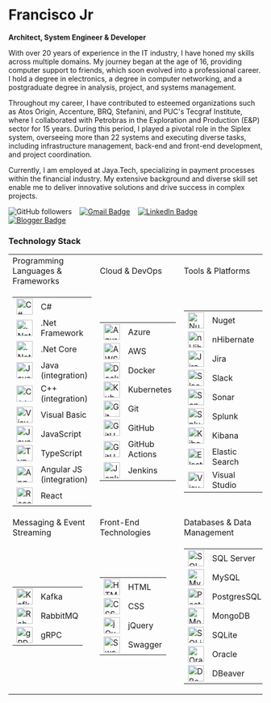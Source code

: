 # Francisco Jr

**Architect, System Engineer & Developer**

With over 20 years of experience in the IT industry, I have honed my skills across multiple domains. My journey began at the age of 16, providing computer support to friends, which soon evolved into a professional career. I hold a degree in electronics, a degree in computer networking, and a postgraduate degree in analysis, project, and systems management.

Throughout my career, I have contributed to esteemed organizations such as Atos Origin, Accenture, BRQ, Stefanini, and PUC's Tecgraf Institute, where I collaborated with Petrobras in the Exploration and Production (E&P) sector for 15 years. During this period, I played a pivotal role in the Siplex system, overseeing more than 22 systems and executing diverse tasks, including infrastructure management, back-end and front-end development, and project coordination.

Currently, I am employed at Jaya.Tech, specializing in payment processes within the financial industry. My extensive background and diverse skill set enable me to deliver innovative solutions and drive success in complex projects.

![GitHub followers](https://img.shields.io/github/followers/FrankJob?label=Followers&logo=github&logoColor=white&style=flat-square)&nbsp;&nbsp;&nbsp;
[![Gmail Badge](https://img.shields.io/badge/-francisco@conexaoportugal.com-0078D4?style=flat-square&logo=gmail&color=silver&logoColor=red&link=mailto:francisco@conexaoportugal.com)](mailto:francisco@conexaoportugal.com)&nbsp;&nbsp;&nbsp;
[![LinkedIn Badge](https://img.shields.io/badge/-Francisco%20Jr-0077B5?style=flat-square&logo=linkedin&logoColor=white&link=https://www.linkedin.com/in/franciscosjr/)](https://www.linkedin.com/in/franciscosjr/)&nbsp;&nbsp;&nbsp;
[![Blogger Badge](https://img.shields.io/badge/-Blogger-0077B5?style=flat-square&logo=blogger&logoColor=white&color=orange&link=https://frankjob.blogspot.com/)](https://frankjob.blogspot.com/)

### Technology Stack

<table>
  <tr>
    <td>Programming Languages & Frameworks</td>
    <td>Cloud & DevOps</td>
    <td>Tools & Platforms</td>
  </tr>
  <tr>
    <td>
<table>
  <tr>
    <td><img src="https://cdn.jsdelivr.net/gh/devicons/devicon@latest/icons/csharp/csharp-original.svg" title="C#" width="32" height="32"/></td>
    <td>C#</td>
  </tr>
  <tr>
    <td><img src="https://cdn.jsdelivr.net/gh/devicons/devicon@latest/icons/dot-net/dot-net-plain-wordmark.svg" title=".Net Framework" width="32" height="32"/></td>
    <td>.Net Framework</td>
  </tr>
  <tr>
    <td><img src="https://cdn.jsdelivr.net/gh/devicons/devicon@latest/icons/dotnetcore/dotnetcore-original.svg" title=".Net Core" width="32" height="32"/></td>
    <td>.Net Core</td>
  </tr>
  <tr>
    <td><img src="https://cdn.jsdelivr.net/gh/devicons/devicon@latest/icons/java/java-original-wordmark.svg" title="Java" width="32" height="32"/></td>
    <td>Java (integration)</td>
  </tr>
  <tr>
    <td><img src="https://cdn.jsdelivr.net/gh/devicons/devicon@latest/icons/cplusplus/cplusplus-original.svg" title="C++" width="32" height="32"/></td>
    <td>C++ (integration)</td>
  </tr>
  <tr>
    <td><img src="https://cdn.jsdelivr.net/gh/devicons/devicon@latest/icons/visualbasic/visualbasic-original.svg" title="Visual Basic" width="32" height="32"/></td>
    <td>Visual Basic</td>
  </tr>
  <tr>
    <td><img src="https://cdn.jsdelivr.net/gh/devicons/devicon@latest/icons/javascript/javascript-original.svg" title="JavaScript" width="32" height="32"/></td>
    <td>JavaScript</td>
  </tr>
  <tr>
    <td><img src="https://cdn.jsdelivr.net/gh/devicons/devicon@latest/icons/typescript/typescript-original.svg" title="TypeScript" width="32" height="32"/></td>
    <td>TypeScript</td>
  </tr>
  <tr>
    <td><img src="https://cdn.jsdelivr.net/gh/devicons/devicon@latest/icons/angularjs/angularjs-original.svg" title="Angular JS" width="32" height="32"/></td>
    <td>Angular JS (integration)</td>
  </tr>
  <tr>
    <td><img src="https://cdn.jsdelivr.net/gh/devicons/devicon@latest/icons/react/react-original-wordmark.svg" title="React" width="32" height="32"/></td>
    <td>React</td>
  </tr>
</table>      
    </td>
    <td>
<table>
  <tr>
    <td><img src="https://cdn.jsdelivr.net/gh/devicons/devicon@latest/icons/azure/azure-original-wordmark.svg" title="Azure" width="32" height="32"/></td>
    <td>Azure</td>
  </tr>
  <tr>
    <td><img src="https://cdn.jsdelivr.net/gh/devicons/devicon@latest/icons/amazonwebservices/amazonwebservices-plain-wordmark.svg" title="AWS" width="32" height="32"/></td>
    <td>AWS</td>
  </tr>
  <tr>
    <td><img src="https://cdn.jsdelivr.net/gh/devicons/devicon@latest/icons/docker/docker-original-wordmark.svg" title="Docker" width="32" height="32"/></td>
    <td>Docker</td>
  </tr>
  <tr>
    <td><img src="https://cdn.jsdelivr.net/gh/devicons/devicon@latest/icons/kubernetes/kubernetes-original-wordmark.svg" title="Kubernetes" width="32" height="32"/></td>
    <td>Kubernetes</td>
  </tr>
  <tr>
    <td><img src="https://cdn.jsdelivr.net/gh/devicons/devicon@latest/icons/git/git-original.svg" title="Git" width="32" height="32"/></td>
    <td>Git</td>
  </tr>
  <tr>
    <td><img src="https://cdn.jsdelivr.net/gh/devicons/devicon@latest/icons/github/github-original-wordmark.svg" title="GitHub" width="32" height="32"/></td>
    <td>GitHub</td>
  </tr>
  <tr>
    <td><img src="https://cdn.jsdelivr.net/gh/devicons/devicon@latest/icons/githubactions/githubactions-original.svg" title="GitHub Actions" width="32" height="32"/></td>
    <td>GitHub Actions</td>
  </tr>
  <tr>
    <td><img src="https://cdn.jsdelivr.net/gh/devicons/devicon@latest/icons/jenkins/jenkins-original.svg" title="Jenkins" width="32" height="32"/></td>
    <td>Jenkins</td>
  </tr>
</table>      
    </td>
    <td>
<table>
  <tr>
    <td><img src="https://cdn.jsdelivr.net/gh/devicons/devicon@latest/icons/nuget/nuget-original-wordmark.svg" title="Nuget" width="32" height="32"/></td>
    <td>Nuget</td>
  </tr>
  <tr>
    <td><img src="https://cdn.jsdelivr.net/gh/devicons/devicon@latest/icons/nhibernate/nhibernate-plain-wordmark.svg" title="nHibernate" width="32" height="32"/></td>
    <td>nHibernate</td>
  </tr>
  <tr>
    <td><img src="https://cdn.jsdelivr.net/gh/devicons/devicon@latest/icons/jira/jira-original-wordmark.svg" title="Jira" width="32" height="32"/></td>
    <td>Jira</td>
  </tr>
  <tr>
    <td><img src="https://cdn.jsdelivr.net/gh/devicons/devicon@latest/icons/slack/slack-original.svg" title="Slack" width="32" height="32"/></td>
    <td>Slack</td>
  </tr>
  <tr>
    <td><img src="https://cdn.jsdelivr.net/gh/devicons/devicon@latest/icons/sonarqube/sonarqube-original-wordmark.svg" title="Sonar" width="32" height="32"/></td>
    <td>Sonar</td>
  </tr>
  <tr>
    <td><img src="https://cdn.jsdelivr.net/gh/devicons/devicon@latest/icons/splunk/splunk-original-wordmark.svg" title="Splunk" width="32" height="32"/></td>
    <td>Splunk</td>
  </tr>
  <tr>
    <td><img src="https://cdn.jsdelivr.net/gh/devicons/devicon@latest/icons/kibana/kibana-original-wordmark.svg" title="Kibana" width="32" height="32"/></td>
    <td>Kibana</td>
  </tr>
  <tr>
    <td><img src="https://cdn.jsdelivr.net/gh/devicons/devicon@latest/icons/elasticsearch/elasticsearch-original-wordmark.svg" title="Elastic Search" width="32" height="32"/></td>
    <td>Elastic Search</td>
  </tr>
  <tr>
    <td><img src="https://cdn.jsdelivr.net/gh/devicons/devicon@latest/icons/visualstudio/visualstudio-original.svg" title="Visual Studio" width="32" height="32"/></td>
    <td>Visual Studio</td>
  </tr>
</table> 
    </td>
  </tr>
  <tr>
    <td>Messaging & Event Streaming</td>
    <td>Front-End Technologies</td>
    <td>Databases & Data Management</td>
  </tr>
  <tr>
    <td>
<table>
  <tr>
    <td><img src="https://cdn.jsdelivr.net/gh/devicons/devicon@latest/icons/apachekafka/apachekafka-original-wordmark.svg" title="Kafka" width="32" height="32"/></td>
    <td>Kafka</td>
  </tr>
  <tr>
    <td><img src="https://cdn.jsdelivr.net/gh/devicons/devicon@latest/icons/rabbitmq/rabbitmq-original-wordmark.svg" title="RabbitMQ" width="32" height="32"/></td>
    <td>RabbitMQ</td>
  </tr>
  <tr>
    <td><img src="https://cdn.jsdelivr.net/gh/devicons/devicon@latest/icons/grpc/grpc-original.svg" title="gRPC" width="32" height="32"/></td>
    <td>gRPC</td>
  </tr>
</table>      
    </td>
    <td>
<table>
  <tr>
    <td><img src="https://cdn.jsdelivr.net/gh/devicons/devicon@latest/icons/html5/html5-original-wordmark.svg" title="HTML" width="32" height="32"/></td>
    <td>HTML</td>
  </tr>
  <tr>
    <td><img src="https://cdn.jsdelivr.net/gh/devicons/devicon@latest/icons/css3/css3-original.svg" title="CSS" width="32" height="32"/></td>
    <td>CSS</td>
  </tr>
  <tr>
    <td><img src="https://cdn.jsdelivr.net/gh/devicons/devicon@latest/icons/jquery/jquery-original-wordmark.svg" title="jQuery" width="32" height="32"/></td>
    <td>jQuery</td>
  </tr>
  <tr>
    <td><img src="https://cdn.jsdelivr.net/gh/devicons/devicon@latest/icons/swagger/swagger-original-wordmark.svg" title="Swagger" width="32" height="32"/></td>
    <td>Swagger</td>
  </tr>
</table>
    </td>
    <td>
<table>
  <tr>
    <td><img src="https://cdn.jsdelivr.net/gh/devicons/devicon@latest/icons/microsoftsqlserver/microsoftsqlserver-original-wordmark.svg" title="SQL Server" width="32" height="32"/></td>
    <td>SQL Server</td>
  </tr>
  <tr>
    <td><img src="https://cdn.jsdelivr.net/gh/devicons/devicon@latest/icons/mysql/mysql-original-wordmark.svg" title="MySQL" width="32" height="32"/></td>
    <td>MySQL</td>
  </tr>
  <tr>
    <td><img src="https://cdn.jsdelivr.net/gh/devicons/devicon@latest/icons/postgresql/postgresql-original-wordmark.svg" title="Postgres SQL" width="32" height="32"/></td>
    <td>PostgresSQL</td>
  </tr>
  <tr>
    <td><img src="https://cdn.jsdelivr.net/gh/devicons/devicon@latest/icons/mongodb/mongodb-original-wordmark.svg" title="MongoDB" width="32" height="32"/></td>
    <td>MongoDB</td>
  </tr>
  <tr>
    <td><img src="https://cdn.jsdelivr.net/gh/devicons/devicon@latest/icons/sqlite/sqlite-original-wordmark.svg" title="SQLite" width="32" height="32"/></td>
    <td>SQLite</td>
  </tr>
  <tr>
    <td><img src="https://cdn.jsdelivr.net/gh/devicons/devicon@latest/icons/oracle/oracle-original.svg" title="Oracle" width="32" height="32"/></td>
    <td>Oracle</td>
  </tr>
  <tr>
    <td><img src="https://cdn.jsdelivr.net/gh/devicons/devicon@latest/icons/dbeaver/dbeaver-original.svg" title="DBeaver" width="32" height="32"/></td>
    <td>DBeaver</td>
  </tr>
</table> 
    </td>
  </tr>
</table>

<!--
#### Programming Languages & Frameworks
<table>
  <tr>
    <td><img src="https://cdn.jsdelivr.net/gh/devicons/devicon@latest/icons/csharp/csharp-original.svg" title="C#" width="32" height="32"/></td>
    <td>C#</td>
  </tr>
  <tr>
    <td><img src="https://cdn.jsdelivr.net/gh/devicons/devicon@latest/icons/dot-net/dot-net-plain-wordmark.svg" title=".Net Framework" width="32" height="32"/></td>
    <td>.Net Framework</td>
  </tr>
  <tr>
    <td><img src="https://cdn.jsdelivr.net/gh/devicons/devicon@latest/icons/dotnetcore/dotnetcore-original.svg" title=".Net Core" width="32" height="32"/></td>
    <td>.Net Core</td>
  </tr>
  <tr>
    <td><img src="https://cdn.jsdelivr.net/gh/devicons/devicon@latest/icons/java/java-original-wordmark.svg" title="Java" width="32" height="32"/></td>
    <td>Java</td>
  </tr>
  <tr>
    <td><img src="https://cdn.jsdelivr.net/gh/devicons/devicon@latest/icons/cplusplus/cplusplus-original.svg" title="C++" width="32" height="32"/></td>
    <td>C++</td>
  </tr>
  <tr>
    <td><img src="https://cdn.jsdelivr.net/gh/devicons/devicon@latest/icons/visualbasic/visualbasic-original.svg" title="Visual Basic" width="32" height="32"/></td>
    <td>Visual Basic</td>
  </tr>
  <tr>
    <td><img src="https://cdn.jsdelivr.net/gh/devicons/devicon@latest/icons/javascript/javascript-original.svg" title="JavaScript" width="32" height="32"/></td>
    <td>JavaScript</td>
  </tr>
  <tr>
    <td><img src="https://cdn.jsdelivr.net/gh/devicons/devicon@latest/icons/typescript/typescript-original.svg" title="TypeScript" width="32" height="32"/></td>
    <td>TypeScript</td>
  </tr>
  <tr>
    <td><img src="https://cdn.jsdelivr.net/gh/devicons/devicon@latest/icons/angularjs/angularjs-original.svg" title="Angular JS" width="32" height="32"/></td>
    <td>Angular JS</td>
  </tr>
  <tr>
    <td><img src="https://cdn.jsdelivr.net/gh/devicons/devicon@latest/icons/react/react-original-wordmark.svg" title="React" width="32" height="32"/></td>
    <td>React</td>
  </tr>
</table>


#### Cloud & DevOps
<table>
  <tr>
    <td><img src="https://cdn.jsdelivr.net/gh/devicons/devicon@latest/icons/azure/azure-original-wordmark.svg" title="Azure" width="32" height="32"/></td>
    <td>Azure</td>
  </tr>
  <tr>
    <td><img src="https://cdn.jsdelivr.net/gh/devicons/devicon@latest/icons/amazonwebservices/amazonwebservices-plain-wordmark.svg" title="AWS" width="32" height="32"/></td>
    <td>AWS</td>
  </tr>
  <tr>
    <td><img src="https://cdn.jsdelivr.net/gh/devicons/devicon@latest/icons/docker/docker-original-wordmark.svg" title="Docker" width="32" height="32"/></td>
    <td>Docker</td>
  </tr>
  <tr>
    <td><img src="https://cdn.jsdelivr.net/gh/devicons/devicon@latest/icons/kubernetes/kubernetes-original-wordmark.svg" title="Kubernetes" width="32" height="32"/></td>
    <td>Kubernetes</td>
  </tr>
  <tr>
    <td><img src="https://cdn.jsdelivr.net/gh/devicons/devicon@latest/icons/git/git-original.svg" title="Git" width="32" height="32"/></td>
    <td>Git</td>
  </tr>
  <tr>
    <td><img src="https://cdn.jsdelivr.net/gh/devicons/devicon@latest/icons/github/github-original-wordmark.svg" title="GitHub" width="32" height="32"/></td>
    <td>GitHub</td>
  </tr>
  <tr>
    <td><img src="https://cdn.jsdelivr.net/gh/devicons/devicon@latest/icons/githubactions/githubactions-original.svg" title="GitHub Actions" width="32" height="32"/></td>
    <td>GitHub Actions</td>
  </tr>
  <tr>
    <td><img src="https://cdn.jsdelivr.net/gh/devicons/devicon@latest/icons/jenkins/jenkins-original.svg" title="Jenkins" width="32" height="32"/></td>
    <td>Jenkins</td>
  </tr>
</table>


#### Databases & Data Management
<table>
  <tr>
    <td><img src="https://cdn.jsdelivr.net/gh/devicons/devicon@latest/icons/microsoftsqlserver/microsoftsqlserver-original-wordmark.svg" title="SQL Server" width="32" height="32"/></td>
    <td>SQL Server</td>
  </tr>
  <tr>
    <td><img src="https://cdn.jsdelivr.net/gh/devicons/devicon@latest/icons/mysql/mysql-original-wordmark.svg" title="MySQL" width="32" height="32"/></td>
    <td>MySQL</td>
  </tr>
  <tr>
    <td><img src="https://cdn.jsdelivr.net/gh/devicons/devicon@latest/icons/postgresql/postgresql-original-wordmark.svg" title="Postgres SQL" width="32" height="32"/></td>
    <td>Postgres SQL</td>
  </tr>
  <tr>
    <td><img src="https://cdn.jsdelivr.net/gh/devicons/devicon@latest/icons/mongodb/mongodb-original-wordmark.svg" title="MongoDB" width="32" height="32"/></td>
    <td>MongoDB</td>
  </tr>
  <tr>
    <td><img src="https://cdn.jsdelivr.net/gh/devicons/devicon@latest/icons/sqlite/sqlite-original-wordmark.svg" title="SQLite" width="32" height="32"/></td>
    <td>SQLite</td>
  </tr>
  <tr>
    <td><img src="https://cdn.jsdelivr.net/gh/devicons/devicon@latest/icons/oracle/oracle-original.svg" title="Oracle" width="32" height="32"/></td>
    <td>Oracle</td>
  </tr>
  <tr>
    <td><img src="https://cdn.jsdelivr.net/gh/devicons/devicon@latest/icons/dbeaver/dbeaver-original.svg" title="DBeaver" width="32" height="32"/></td>
    <td>DBeaver</td>
  </tr>
</table>

#### Messaging & Event Streaming
<table>
  <tr>
    <td><img src="https://cdn.jsdelivr.net/gh/devicons/devicon@latest/icons/apachekafka/apachekafka-original-wordmark.svg" title="Kafka" width="32" height="32"/></td>
    <td>Kafka</td>
  </tr>
  <tr>
    <td><img src="https://cdn.jsdelivr.net/gh/devicons/devicon@latest/icons/rabbitmq/rabbitmq-original-wordmark.svg" title="RabbitMQ" width="32" height="32"/></td>
    <td>RabbitMQ</td>
  </tr>
  <tr>
    <td><img src="https://cdn.jsdelivr.net/gh/devicons/devicon@latest/icons/grpc/grpc-original.svg" title="gRPC" width="32" height="32"/></td>
    <td>gRPC</td>
  </tr>
</table>


#### Front-End Technologies
<table>
  <tr>
    <td><img src="https://cdn.jsdelivr.net/gh/devicons/devicon@latest/icons/html5/html5-original-wordmark.svg" title="HTML" width="32" height="32"/></td>
    <td>HTML</td>
  </tr>
  <tr>
    <td><img src="https://cdn.jsdelivr.net/gh/devicons/devicon@latest/icons/css3/css3-original.svg" title="CSS" width="32" height="32"/></td>
    <td>CSS</td>
  </tr>
  <tr>
    <td><img src="https://cdn.jsdelivr.net/gh/devicons/devicon@latest/icons/jquery/jquery-original-wordmark.svg" title="jQuery" width="32" height="32"/></td>
    <td>jQuery</td>
  </tr>
  <tr>
    <td><img src="https://cdn.jsdelivr.net/gh/devicons/devicon@latest/icons/swagger/swagger-original-wordmark.svg" title="Swagger" width="32" height="32"/></td>
    <td>Swagger</td>
  </tr>
</table>

#### Tools & Platforms
<table>
  <tr>
    <td><img src="https://cdn.jsdelivr.net/gh/devicons/devicon@latest/icons/nuget/nuget-original-wordmark.svg" title="Nuget" width="32" height="32"/></td>
    <td>Nuget</td>
  </tr>
  <tr>
    <td><img src="https://cdn.jsdelivr.net/gh/devicons/devicon@latest/icons/nhibernate/nhibernate-plain-wordmark.svg" title="nHibernate" width="32" height="32"/></td>
    <td>nHibernate</td>
  </tr>
  <tr>
    <td><img src="https://cdn.jsdelivr.net/gh/devicons/devicon@latest/icons/jira/jira-original-wordmark.svg" title="Jira" width="32" height="32"/></td>
    <td>Jira</td>
  </tr>
  <tr>
    <td><img src="https://cdn.jsdelivr.net/gh/devicons/devicon@latest/icons/slack/slack-original.svg" title="Slack" width="32" height="32"/></td>
    <td>Slack</td>
  </tr>
  <tr>
    <td><img src="https://cdn.jsdelivr.net/gh/devicons/devicon@latest/icons/sonarqube/sonarqube-original-wordmark.svg" title="Sonar" width="32" height="32"/></td>
    <td>Sonar</td>
  </tr>
  <tr>
    <td><img src="https://cdn.jsdelivr.net/gh/devicons/devicon@latest/icons/splunk/splunk-original-wordmark.svg" title="Splunk" width="32" height="32"/></td>
    <td>Splunk</td>
  </tr>
  <tr>
    <td><img src="https://cdn.jsdelivr.net/gh/devicons/devicon@latest/icons/kibana/kibana-original-wordmark.svg" title="Kibana" width="32" height="32"/></td>
    <td>Kibana</td>
  </tr>
  <tr>
    <td><img src="https://cdn.jsdelivr.net/gh/devicons/devicon@latest/icons/visualstudio/visualstudio-original.svg" title="Visual Studio" width="32" height="32"/></td>
    <td>Visual Studio</td>
  </tr>
</table>
-->
<!--
**FrankJob/FrankJob** is a ✨ _special_ ✨ repository because its `README.md` (this file) appears on your GitHub profile.

Here are some ideas to get you started:

- 🔭 I’m currently working on ...
- 🌱 I’m currently learning ...
- 👯 I’m looking to collaborate on ...
- 🤔 I’m looking for help with ...
- 💬 Ask me about ...
- 📫 How to reach me: ...
- 😄 Pronouns: ...
- ⚡ Fun fact: ...
-->
